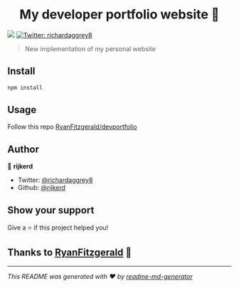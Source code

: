 <h1 align="center">My developer portfolio website 👋</h1>
<p>
  <img src="https://img.shields.io/badge/version-0.1.0-blue.svg?cacheSeconds=2592000" />
  <a href="https://twitter.com/richardaggrey8">
    <img alt="Twitter: richardaggrey8" src="https://img.shields.io/twitter/follow/richardaggrey8.svg?style=social" target="_blank" />
  </a>
</p>

> New implementation of my personal website

## Install

```sh
npm install
```

## Usage


Follow this repo [RyanFitzgerald/devportfolio](https://github.com/RyanFitzgerald/devportfolio)

## Author

👤 **rijkerd**

* Twitter: [@richardaggrey8](https://twitter.com/richardaggrey8)
* Github: [@rijkerd](https://github.com/rijkerd)

## Show your support

Give a ⭐️ if this project helped you!

## Thanks to [RyanFitzgerald](https://github.com/RyanFitzgerald/) :clap:

***
_This README was generated with ❤️ by [readme-md-generator](https://github.com/kefranabg/readme-md-generator)_